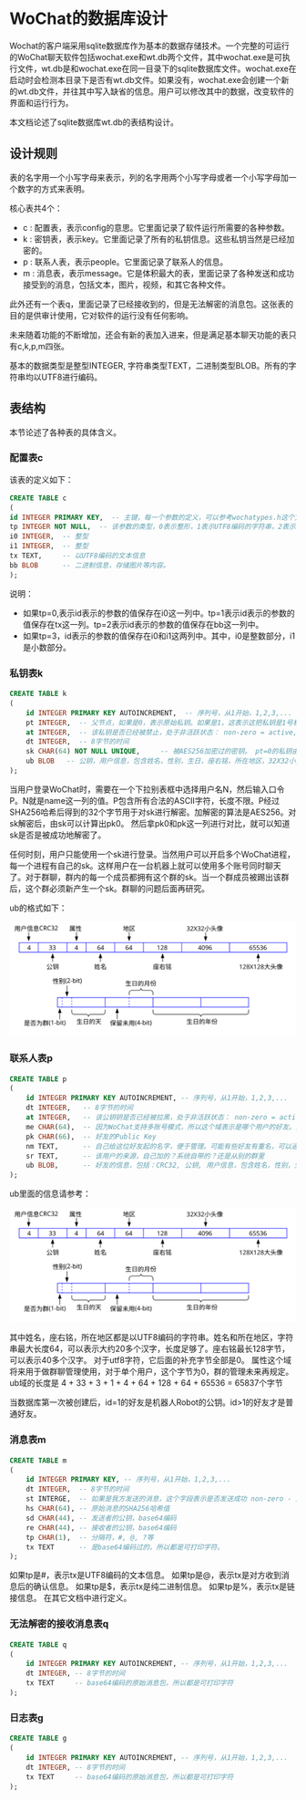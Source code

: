 # WoChat的数据库设计

Wochat的客户端采用sqlite数据库作为基本的数据存储技术。一个完整的可运行的WoChat聊天软件包括wochat.exe和wt.db两个文件，其中wochat.exe是可执行文件，wt.db是和wochat.exe在同一目录下的sqlite数据库文件。wochat.exe在启动时会检测本目录下是否有wt.db文件。如果没有，wochat.exe会创建一个新的wt.db文件，并往其中写入缺省的信息。用户可以修改其中的数据，改变软件的界面和运行行为。

本文档论述了sqlite数据库wt.db的表结构设计。

## 设计规则

表的名字用一个小写字母来表示，列的名字用两个小写字母或者一个小写字母加一个数字的方式来表明。

核心表共4个：
- c : 配置表，表示config的意思。它里面记录了软件运行所需要的各种参数。
- k : 密钥表，表示key。它里面记录了所有的私钥信息。这些私钥当然是已经加密的。
- p : 联系人表，表示people。它里面记录了联系人的信息。
- m : 消息表，表示message。它是体积最大的表，里面记录了各种发送和成功接受到的消息，包括文本，图片，视频，和其它各种文件。

此外还有一个表q，里面记录了已经接收到的，但是无法解密的消息包。这张表的目的是供审计使用，它对软件的运行没有任何影响。

未来随着功能的不断增加，还会有新的表加入进来，但是满足基本聊天功能的表只有c,k,p,m四张。

基本的数据类型是整型INTEGER, 字符串类型TEXT，二进制类型BLOB。所有的字符串均以UTF8进行编码。

## 表结构

本节论述了各种表的具体含义。

### 配置表c

该表的定义如下：
```sql
CREATE TABLE c
(
id INTEGER PRIMARY KEY,  -- 主键，每一个参数的定义，可以参考wochatypes.h这个文件中的WT_PARAM_xxxx的定义
tp INTEGER NOT NULL,  -- 该参数的类型，0表示整形，1表示UTF8编码的字符串，2表示二进制信息。 3表示浮点数。
i0 INTEGER,  -- 整型
i1 INTEGER,  -- 整型
tx TEXT,     -- 以UTF8编码的文本信息
bb BLOB      -- 二进制信息，存储图片等内容。
);
```

说明：
- 如果tp=0,表示id表示的参数的值保存在i0这一列中。tp=1表示id表示的参数的值保存在tx这一列。tp=2表示id表示的参数的值保存在bb这一列中。
- 如果tp=3，id表示的参数的值保存在i0和i1这两列中。其中，i0是整数部分，i1是小数部分。

### 私钥表k
```sql
CREATE TABLE k
(
	id INTEGER PRIMARY KEY AUTOINCREMENT,  -- 序列号，从1开始，1,2,3,...
	pt INTEGER,  -- 父节点，如果是0，表示原始私钥。如果是1，这表示这把私钥是1号私钥加密的
	at INTEGER,  -- 该私钥是否已经被禁止，处于非活跃状态： non-zero = active, 0 - disable
	dt INTEGER,  -- 8字节的时间
	sk CHAR(64) NOT NULL UNIQUE,     -- 被AES256加密过的密钥。 pt=0的私钥由口令加密，pt为非0的，有对应的私钥加密
	ub BLOB	  -- 公钥，用户信息，包含姓名，性别，生日，座右铭，所在地区，32X32小头像和128X128的大头像都保存在这个域中。
);
```

当用户登录WoChat时，需要在一个下拉别表框中选择用户名N，然后输入口令P。N就是name这一列的值。P包含所有合法的ASCII字符，长度不限。P经过SHA256哈希后得到的32个字节用于对sk进行解密。加解密的算法是AES256。对sk解密后，由sk可以计算出pk0。 然后拿pk0和pk这一列进行对比，就可以知道sk是否是被成功地解密了。

任何时刻，用户只能使用一个sk进行登录。当然用户可以开启多个WoChat进程，每一个进程有自己的sk。这样用户在一台机器上就可以使用多个账号同时聊天了。对于群聊，群内的每一个成员都拥有这个群的sk。当一个群成员被踢出该群后，这个群必须新产生一个sk。群聊的问题后面再研究。

ub的格式如下：

![](x0006.svg) 

### 联系人表p
```sql
CREATE TABLE p
(
	id INTEGER PRIMARY KEY AUTOINCREMENT, -- 序列号，从1开始，1,2,3,...
	dt INTEGER,   -- 8字节的时间
	at INTEGER,   -- 该公钥钥是否已经被拉黑，处于非活跃状态： non-zero = active, 0 - disable
	me CHAR(64),  -- 因为WoChat支持多账号模式，所以这个域表示是哪个用户的好友。此域保存被加密后的私钥。
	pk CHAR(66),  -- 好友的Public Key
	nm TEXT,      -- 自己给这位好友起的名字，便于管理。可能有些好友有重名，可以通过修改这个域来标识不同的好友。
	sr TEXT,      -- 该用户的来源，自己加的？系统自带的？还是从别的群里
	ub BLOB,      -- 好友的信息，包括：CRC32, 公钥, 用户信息，包含姓名，性别，生日，座右铭，所在地区，32X32小头像和128X128的大头像。
);
```

ub里面的信息请参考：

![](x0006.svg) 

其中姓名，座右铭，所在地区都是以UTF8编码的字符串。姓名和所在地区，字符串最大长度64，可以表示大约20多个汉字，长度足够了。座右铭最长128字节，可以表示40多个汉字。 对于utf8字符，它后面的补充字节全部是0。 属性这个域将来用于做群聊管理使用，对于单个用户，这个字节为0，群的管理未来再规定。 ub域的长度是 4 + 33 + 3 + 1 + 4 + 64 + 128 + 64 + 65536 = 65837个字节

当数据库第一次被创建后，id=1的好友是机器人Robot的公钥。id>1的好友才是普通好友。


### 消息表m
```sql
CREATE TABLE m
(
	id INTEGER PRIMARY KEY, -- 序列号，从1开始，1,2,3,...
	dt INTEGER,  -- 8字节的时间
	st INTERGE,  -- 如果是我方发送的消息，这个字段表示是否发送成功 non-zero - 成功, 0 - failed。接收的消息，这个字段没有意义
	hs CHAR(64), -- 原始消息的SHA256哈希值
	sd CHAR(44), -- 发送者的公钥，base64编码
	re CHAR(44), -- 接收者的公钥，base64编码
	tp CHAR(1),  -- 分隔符，#, @, ?等
	tx TEXT      -- 是base64编码过的，所以都是可打印字符。
);
```

如果tp是#，表示tx是UTF8编码的文本信息。
如果tp是@，表示tx是对方收到消息后的确认信息。
如果tp是$，表示tx是纯二进制信息。
如果tp是%，表示tx是链接信息。 在其它文档中进行定义。


### 无法解密的接收消息表q
```sql
CREATE TABLE q
(
	id INTEGER PRIMARY KEY AUTOINCREMENT, -- 序列号，从1开始，1,2,3,...
	dt INTEGER, -- 8字节的时间
	tx TEXT     -- base64编码的原始消息包，所以都是可打印字符
);
```

### 日志表g
```sql
CREATE TABLE g
(
	id INTEGER PRIMARY KEY AUTOINCREMENT, -- 序列号，从1开始，1,2,3,...
	dt INTEGER, -- 8字节的时间
	tx TEXT     -- base64编码的原始消息包，所以都是可打印字符
);
```

